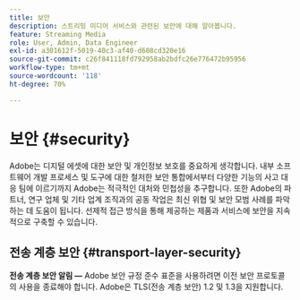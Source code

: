 ```yaml
---
title: 보안
description: 스트리밍 미디어 서비스와 관련된 보안에 대해 알아봅니다.
feature: Streaming Media
role: User, Admin, Data Engineer
exl-id: a301612f-5019-40c3-af40-d608cd320e16
source-git-commit: c26f841118fd792958ab2bdfc26e776472b95956
workflow-type: tm+mt
source-wordcount: '118'
ht-degree: 70%

---
```


# 보안 {#security}

Adobe는 디지털 에셋에 대한 보안 및 개인정보 보호를 중요하게 생각합니다. 내부 소프트웨어 개발 프로세스 및 도구에 대한 철저한 보안 통합에서부터 다양한 기능의 사고 대응 팀에 이르기까지 Adobe는 적극적인 대처와 민첩성을 추구합니다. 또한 Adobe의 파트너, 연구 업체 및 기타 업계 조직과의 공동 작업은 최신 위협 및 보안 모범 사례를 파악하는 데 도움이 됩니다. 선제적 접근 방식을 통해 제공하는 제품과 서비스에 보안을 지속적으로 구축할 수 있습니다.


## 전송 계층 보안 {#transport-layer-security}

**전송 계층 보안 알림 —** Adobe 보안 규정 준수 표준을 사용하려면 이전 보안 프로토콜의 사용을 종료해야 합니다. Adobe은 TLS(전송 계층 보안) 1.2 및 1.3을 지원합니다.

